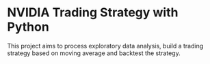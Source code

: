 # NVIDIA Trading Strategy with Python

This project aims to process exploratory data analysis, build a trading strategy based on moving average and backtest the strategy.
